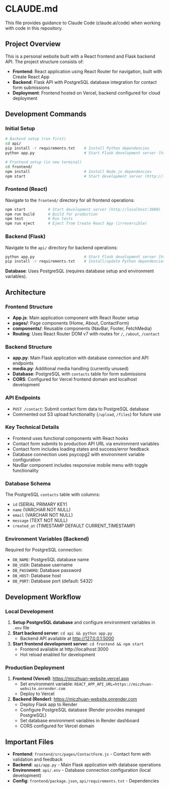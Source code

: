 # CLAUDE.md

This file provides guidance to Claude Code (claude.ai/code) when working with code in this repository.

## Project Overview

This is a personal website built with a React frontend and Flask backend API. The project structure consists of:
- **Frontend**: React application using React Router for navigation, built with Create React App
- **Backend**: Flask API with PostgreSQL database integration for contact form submissions
- **Deployment**: Frontend hosted on Vercel, backend configured for cloud deployment

## Development Commands

### Initial Setup
```bash
# Backend setup (run first)
cd api/
pip install -r requirements.txt    # Install Python dependencies
python app.py                      # Start Flask development server (http://127.0.0.1:5000)

# Frontend setup (in new terminal)
cd frontend/
npm install                        # Install Node.js dependencies  
npm start                          # Start development server (http://localhost:3000)
```

### Frontend (React)
Navigate to the `frontend/` directory for all frontend operations:

```bash
npm start          # Start development server (http://localhost:3000)
npm run build      # Build for production
npm test           # Run tests
npm run eject      # Eject from Create React App (irreversible)
```

### Backend (Flask)
Navigate to the `api/` directory for backend operations:

```bash
python app.py                      # Start Flask development server (http://127.0.0.1:5000)
pip install -r requirements.txt    # Install/update Python dependencies
```

**Database**: Uses PostgreSQL (requires database setup and environment variables).

## Architecture

### Frontend Structure
- **App.js**: Main application component with React Router setup
- **pages/**: Page components (Home, About, ContactForm)
- **components/**: Reusable components (NavBar, Footer, FetchMedia)
- **Routing**: Uses React Router DOM v7 with routes for `/`, `/about`, `/contact`

### Backend Structure
- **app.py**: Main Flask application with database connection and API endpoints
- **media.py**: Additional media handling (currently unused)
- **Database**: PostgreSQL with `contacts` table for form submissions
- **CORS**: Configured for Vercel frontend domain and localhost development

### API Endpoints
- `POST /contact`: Submit contact form data to PostgreSQL database
- Commented out S3 upload functionality (`/upload`, `/files`) for future use

### Key Technical Details
- Frontend uses functional components with React hooks
- Contact form submits to production API URL via environment variables
- Contact form includes loading states and success/error feedback
- Database connection uses psycopg2 with environment variable configuration
- NavBar component includes responsive mobile menu with toggle functionality

### Database Schema
The PostgreSQL `contacts` table with columns:
- `id` (SERIAL PRIMARY KEY)
- `name` (VARCHAR NOT NULL)
- `email` (VARCHAR NOT NULL) 
- `message` (TEXT NOT NULL)
- `created_at` (TIMESTAMP DEFAULT CURRENT_TIMESTAMP)

### Environment Variables (Backend)
Required for PostgreSQL connection:
- `DB_NAME`: PostgreSQL database name
- `DB_USER`: Database username
- `DB_PASSWORD`: Database password
- `DB_HOST`: Database host
- `DB_PORT`: Database port (default: 5432)

## Development Workflow

### Local Development
1. **Setup PostgreSQL database** and configure environment variables in `.env` file
2. **Start backend server**: `cd api && python app.py`
   - Backend API available at http://127.0.0.1:5000
3. **Start frontend development server**: `cd frontend && npm start` 
   - Frontend available at http://localhost:3000
   - Hot reload enabled for development

### Production Deployment
1. **Frontend (Vercel)**: https://miczhuan-website.vercel.app
   - Set environment variable: `REACT_APP_API_URL=https://miczhuan-website.onrender.com`
   - Deploy to Vercel
2. **Backend (Render)**: https://miczhuan-website.onrender.com
   - Deploy Flask app to Render
   - Configure PostgreSQL database (Render provides managed PostgreSQL)
   - Set database environment variables in Render dashboard
   - CORS configured for Vercel domain

## Important Files
- **Frontend**: `frontend/src/pages/ContactForm.js` - Contact form with validation and feedback
- **Backend**: `api/app.py` - Main Flask application with database operations
- **Environment**: `api/.env` - Database connection configuration (local development)
- **Config**: `frontend/package.json`, `api/requirements.txt` - Dependencies